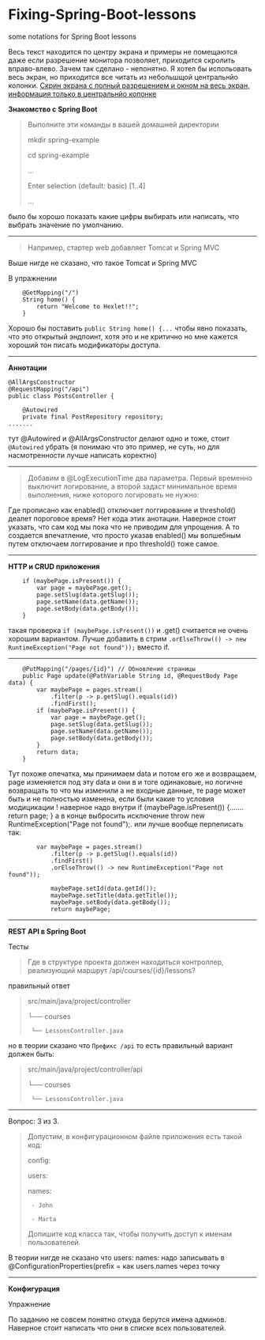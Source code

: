 # Fixing-Spring-Boot-lessons
some notations for Spring Boot lessons

Весь текст находится по центру экрана и примеры не помещаются даже если разрешение монитора позволяет, приходится скролить вправо-влево.
Зачем так сделано - непонятно. Я хотел бы испольовать весь экран, но приходится все читать из небольшщой центральнйо колонки.
[Скрин экрана с полный разрешением и окном на весь экран, информация только в центральнйо колонке](https://github.com/Dangerwind/Fixing-Spring-Boot-lessons/blob/main/image/longscreen01.png)

**Знакомство с Spring Boot**
> Выполните эти команды в вашей домашней директории
> 
> mkdir spring-example
> 
>cd spring-example
> 
>...
> 
>Enter selection (default: basic) [1..4]
> 
>...  

было бы хорошо показать какие цифры выбирать или написать, что выбрать значение по умолчанию.
___
> Например, стартер web добавляет Tomcat и Spring MVC

Выше нигде не сказано, что такое Tomcat и Spring MVC

В упражнении 
```
    @GetMapping("/")
    String home() {
        return "Welcome to Hexlet!!";
    }
```

Хорошо бы поставить `public String home() {...` чтобы явно показать, что это открытый эндпоинт, хотя это и не критично но мне кажется хороший тон писать модификаторы доступа.
___
**Аннотации**
```
@AllArgsConstructor
@RequestMapping("/api")
public class PostsController {

    @Autowired
    private final PostRepository repository;
.......
```
тут @Autowired и @AllArgsConstructor делают одно и тоже, стоит `@Autowired` убрать (я понимаю что это пример, не суть, но для насмотренности лучше написать коректно)
___
>Добавим в @LogExecutionTime два параметра. Первый временно выключит логирование, а второй задаст минимальное время выполнения, ниже которого логировать не нужно:

Где прописано как enabled() отключает логгирование и threshold() деалет пороговое время? Нет кода этих анотации. Наверное стоит указать, что сам код мы пока что не приводим для упрощения.
А то создается впечатление, что просто указав enabled() мы волшебным путем отключаем логгирование и про threshold() тоже самое.
___
**HTTP и CRUD приложения**
```
    if (maybePage.isPresent()) {
        var page = maybePage.get();
        page.setSlug(data.getSlug());
        page.setName(data.getName());
        page.setBody(data.getBody());
    }
```
такая проверка `if (maybePage.isPresent())` и .get() считается не очень хорошим вариантом. Лучше добавить в стрим `.orElseThrow(() -> new RuntimeException("Page not found"));` вместо if.
___

```
    @PutMapping("/pages/{id}") // Обновление страницы
    public Page update(@PathVariable String id, @RequestBody Page data) {
        var maybePage = pages.stream()
            .filter(p -> p.getSlug().equals(id))
            .findFirst();
        if (maybePage.isPresent()) {
            var page = maybePage.get();
            page.setSlug(data.getSlug());
            page.setName(data.getName());
            page.setBody(data.getBody());
        }
        return data;
    }
```
Тут похоже опечатка, мы принимаем data и потом его же и возвращаем, page изменяется под эту data и они в и тоге одинаковые, но логичне возвращать то что мы изменили а не входные данные, те page может быть и не полностью изменена, если были какие то условия модицикации ! наверное надо  внутри if (maybePage.isPresent()) {....... return page; } а в конце выбросить исключение throw new RuntimeException("Page not found");.
или лучше вообще перпеписать так:
```
        var maybePage = pages.stream()
            .filter(p -> p.getSlug().equals(id))
            .findFirst()
            .orElseThrow(() -> new RuntimeException("Page not found"));

            maybePage.setId(data.getId());
            maybePage.setTitle(data.getTitle());
            maybePage.setBody(data.getBody());
            return maybePage;
```
___

**REST API в Spring Boot**

Тесты
>Где в структуре проекта должен находиться контроллер, реализующий маршрут /api/courses/{id}/lessons?

правильный ответ 
>  src/main/java/project/controller
>
>  └── courses
>
>      └── LessonsController.java

но в теории сказано что `Префикс /api` то есть правильный вариант должен быть:
>src/main/java/project/controller/api
>
>  └── courses
>
>      └── LessonsController.java

___

Вопрос: 3 из 3. 
> Допустим, в конфигурационном файле приложения есть такой код:
>
>config:
> 
>  users:
> 
>    names:
> 
>      - John
> 
>      - Marta
> 
>Допишите код класса так, чтобы получить доступ к именам пользователей.

В теории нигде не сказано что users: names: надо записывать в @ConfigurationProperties(prefix = как users.names через точку
___

**Конфигурация**

Упражнение

По заданию не совсем понятно откуда берутся имена админов. Наверное стоит написать что они в списке всех пользователей. 

